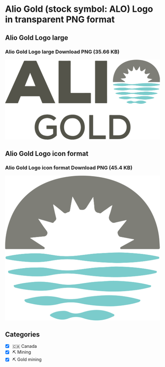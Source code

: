 # Alio Gold (stock symbol: ALO) Logo in transparent PNG format

## Alio Gold Logo large

### Alio Gold Logo large Download PNG (35.66 KB)

![Alio Gold Logo large Download PNG (35.66 KB)](/img/orig/ALO_BIG-dcd2887f.png)

## Alio Gold Logo icon format

### Alio Gold Logo icon format Download PNG (45.4 KB)

![Alio Gold Logo icon format Download PNG (45.4 KB)](/img/orig/ALO-3061461e.png)



## Categories
- [x] 🇨🇦 Canada
- [x] ⛏️ Mining
- [x] ⛏️ Gold mining
